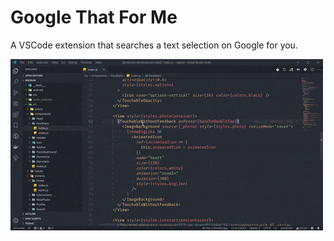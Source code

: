 # Google That For Me

A VSCode extension that searches a text selection on Google for you.

![Demonstration](demonstration.gif)
